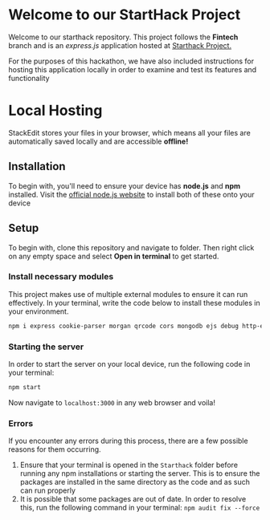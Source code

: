 # Welcome to our StartHack Project

Welcome to our starthack repository. This project follows the **Fintech** branch and is an *express.js* application hosted at [Starthack Project.](https://start-hack.vercel.app/)

For the purposes of this hackathon, we have also included instructions for hosting this application locally in order to examine and test its features and functionality


# Local Hosting

StackEdit stores your files in your browser, which means all your files are automatically saved locally and are accessible **offline!**

## Installation

To begin with, you'll need to ensure your device has **node.js** and **npm** installed. Visit the [official node.js website](https://nodejs.org/en/download/package-manager) to install both of these onto your device

## Setup

To begin with, clone this repository and navigate to folder. Then right click on any empty space and select **Open in terminal** to get started.



### Install necessary modules

This project makes use of multiple external modules to ensure it can run effectively. In your terminal, write the code below to install these modules in your environment.

```bash
npm i express cookie-parser morgan qrcode cors mongodb ejs debug http-errors
```

### Starting the server

In order to start the server on your local device, run the following code in your terminal:
```bash
npm start
```
Now navigate to <code>localhost:3000</code> in any web browser and voila!


### Errors

If you encounter any errors during this process, there are a few possible reasons for them occurring.
<ol>
<li>
Ensure that your terminal is opened in the <code>Starthack</code> folder before running any npm installations or starting the server. This is to ensure the packages are installed in the same directory as the code and as such can run properly
</li>
<li>
It is possible that some packages are out of date. In order to resolve this, run the following command in your terminal: <code>npm audit fix --force</code>
</li>
</ol>

